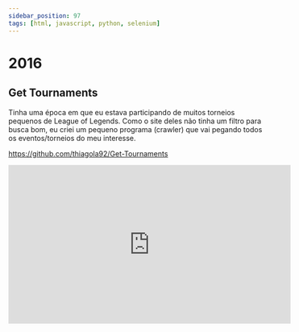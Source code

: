 ```yaml
---
sidebar_position: 97
tags: [html, javascript, python, selenium]
---
```


# 2016

## Get Tournaments

Tinha uma época em que eu estava participando de muitos torneios pequenos de League of Legends. Como o site deles não tinha um filtro para busca bom, eu criei um pequeno programa (crawler) que vai pegando todos os eventos/torneios do meu interesse.

https://github.com/thiagola92/Get-Tournaments  

<iframe width="560" height="315" src="https://www.youtube.com/embed/8pBW87np-kc" title="YouTube video player" frameborder="0" allow="accelerometer; autoplay; clipboard-write; encrypted-media; gyroscope; picture-in-picture; web-share" allowfullscreen></iframe>  
